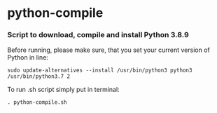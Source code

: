 # python-compile
### Script to download, compile and install Python 3.8.9

Before running, please make sure, that you set your current version of Python in line:
```
sudo update-alternatives --install /usr/bin/python3 python3 /usr/bin/python3.7 2
```

To run .sh script simply put in terminal:
```
. python-compile.sh
```
